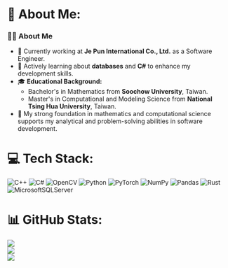 # 💫 About Me:
### 👨‍💻 About Me

- 🔭 Currently working at **Je Pun International Co., Ltd.** as a Software Engineer.
- 🌱 Actively learning about **databases** and **C#** to enhance my development skills.
- 🎓 **Educational Background:**
  - Bachelor's in Mathematics from **Soochow University**, Taiwan.
  - Master's in Computational and Modeling Science from **National Tsing Hua University**, Taiwan.
- 🧠 My strong foundation in mathematics and computational science supports my analytical and problem-solving abilities in software development.


# 💻 Tech Stack:
![C++](https://img.shields.io/badge/c++-%2300599C.svg?style=for-the-badge&logo=c%2B%2B&logoColor=white) ![C#](https://img.shields.io/badge/c%23-%23239120.svg?style=for-the-badge&logo=csharp&logoColor=white) ![OpenCV](https://img.shields.io/badge/opencv-%23white.svg?style=for-the-badge&logo=opencv&logoColor=white) ![Python](https://img.shields.io/badge/python-3670A0?style=for-the-badge&logo=python&logoColor=ffdd54) ![PyTorch](https://img.shields.io/badge/PyTorch-%23EE4C2C.svg?style=for-the-badge&logo=PyTorch&logoColor=white) ![NumPy](https://img.shields.io/badge/numpy-%23013243.svg?style=for-the-badge&logo=numpy&logoColor=white) ![Pandas](https://img.shields.io/badge/pandas-%23150458.svg?style=for-the-badge&logo=pandas&logoColor=white) ![Rust](https://img.shields.io/badge/rust-%23000000.svg?style=for-the-badge&logo=rust&logoColor=white) ![MicrosoftSQLServer](https://img.shields.io/badge/Microsoft%20SQL%20Server-CC2927?style=for-the-badge&logo=microsoft%20sql%20server&logoColor=white)
# 📊 GitHub Stats:
![](https://github-readme-stats.vercel.app/api?username=Mephisto-000&theme=dark&hide_border=false&include_all_commits=true&count_private=false)<br/>
![](https://github-readme-streak-stats.herokuapp.com/?user=Mephisto-000&theme=dark&hide_border=false)<br/>
![](https://github-readme-stats.vercel.app/api/top-langs/?username=Mephisto-000&theme=dark&hide_border=false&include_all_commits=true&count_private=false&layout=compact)

<!-- Proudly created with GPRM ( https://gprm.itsvg.in ) -->